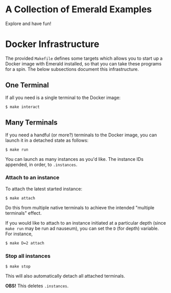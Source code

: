 # A Collection of Emerald Examples

Explore and have fun!

# Docker Infrastructure

The provided `Makefile` defines some targets which allows you to start
up a Docker image with Emerald installed, so that you can take these
programs for a spin. The below subsections document this
infrastructure.

## One Terminal

If all you need is a single terminal to the Docker image:

```
$ make interact
```

## Many Terminals

If you need a handful (or more?) terminals to the Docker image, you
can launch it in a detached state as follows:

```
$ make run
```

You can launch as many instances as you'd like. The instance IDs
appended, in order, to `.instances`.

### Attach to an instance

To attach the latest started instance:

```
$ make attach
```

Do this from multiple native terminals to achieve the intended
"multiple terminals" effect.

If you would like to attach to an instance initiated at a particular
depth (since `make run` may be run ad nauseum), you can set the `D`
(for depth) variable. For instance,

```
$ make D=2 attach
```

### Stop all instances

```
$ make stop
```

This will also automatically detach all attached terminals.

**OBS!** This deletes `.instances`.
